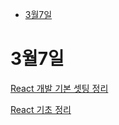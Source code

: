 - [3월7일](#3월7일)


# 3월7일
[React 개발 기본 셋팅 정리](https://velog.io/@wonxx777/React-%EA%B0%9C%EB%B0%9C-%EA%B8%B0%EB%B3%B8-%EC%85%8B%ED%8C%85)

[React 기초 정리](https://velog.io/@wonxx777/React-%EA%B8%B0%EC%B4%88)